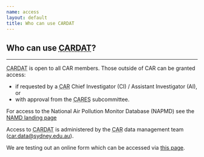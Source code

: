 ```yaml
---
name: access
layout: default
title: Who can use CARDAT
---
```


<h2>Who can use <abbr title="Centre for Air pollution, energy and health Research Data Analysis Technology">CARDAT</abbr>?</h2>
<hr class="car-red" />      
<p><abbr title="Centre for Air pollution, energy and health Research Data Analysis Technology">CARDAT</abbr> is open to all CAR members. Those outside of CAR can be granted access:</p>
<ul>
<li>if requested by a <abbr title="Centre for Air pollution, energy and health Research">CAR</abbr> Chief Investigator (CI) / Assistant Investigator (AI), or </li> 
<li>with approval from the <abbr title="Centre for Air pollution, energy and health Research Exposures Subcommittee">CARES</abbr> subcommittee.</li> 
</ul>
<p>For access to the National Air Pollution Monitor Database (NAPMD) see the <a href="https://osf.io/jxd98/">NAMD landing page</a></p>
Access to <abbr title="Centre for Air pollution, energy and health Research Data Analysis Technology">CARDAT</abbr> is 
administered by the <abbr title="Centre for Air pollution, energy and health Research">CAR</abbr> data management team 
(<a href="mailto:car.data@sydney.edu.au">car.data@sydney.edu.au</a>).

We are testing out an online form which can be accessed via <a href="data_access_requests_form.html">this page</a>. 